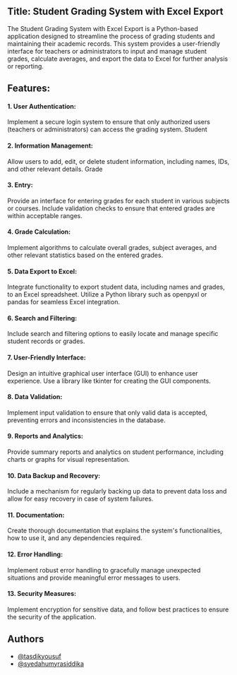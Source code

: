 
## Title: Student Grading System with Excel Export

The Student Grading System with Excel Export is a Python-based application designed to streamline the process of grading students and maintaining their academic records. This system provides a user-friendly interface for teachers or administrators to input and manage student grades, calculate averages, and export the data to Excel for further analysis or reporting.

## Features:

 #### 1. User Authentication:

Implement a secure login system to ensure that only authorized users (teachers or administrators) can access the grading system.
Student 
#### 2. Information Management:

Allow users to add, edit, or delete student information, including names, IDs, and other relevant details.
Grade
#### 3. Entry:

Provide an interface for entering grades for each student in various subjects or courses.
Include validation checks to ensure that entered grades are within acceptable ranges.
#### 4. Grade Calculation:

Implement algorithms to calculate overall grades, subject averages, and other relevant statistics based on the entered grades.
#### 5. Data Export to Excel:

Integrate functionality to export student data, including names and grades, to an Excel spreadsheet.
Utilize a Python library such as openpyxl or pandas for seamless Excel integration.
 #### 6. Search and Filtering:

Include search and filtering options to easily locate and manage specific student records or grades.
#### 7. User-Friendly Interface:

Design an intuitive graphical user interface (GUI) to enhance user experience.
Use a library like tkinter for creating the GUI components.
#### 8. Data Validation:

Implement input validation to ensure that only valid data is accepted, preventing errors and inconsistencies in the database.
#### 9. Reports and Analytics:

Provide summary reports and analytics on student performance, including charts or graphs for visual representation.
#### 10. Data Backup and Recovery:

Include a mechanism for regularly backing up data to prevent data loss and allow for easy recovery in case of system failures.
#### 11. Documentation:

Create thorough documentation that explains the system's functionalities, how to use it, and any dependencies required.
#### 12. Error Handling:

Implement robust error handling to gracefully manage unexpected situations and provide meaningful error messages to users.
#### 13. Security Measures:

Implement encryption for sensitive data, and follow best practices to ensure the security of the application.


## Authors

- [@tasdikyousuf](https://www.github.com/tasdikyousuf)
- [@syedahumyrasiddika](https://www.github.com/syedahumyrasiddika)



